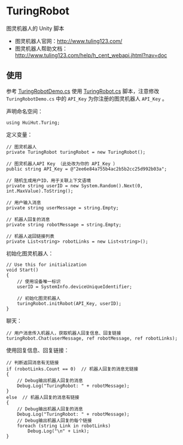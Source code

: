 # TuringRobot

图灵机器人的 Unity 脚本 

* 图灵机器人官网：http://www.tuling123.com/
* 图灵机器人帮助文档：http://www.tuling123.com/help/h_cent_webapi.jhtml?nav=doc

## 使用

参考 [TuringRobotDemo.cs](https://github.com/huihut/TuringRobot/blob/master/Demo/TuringRobotDemo.cs) 使用 [TuringRobot.cs](https://github.com/huihut/TuringRobot/blob/master/Scripts/TuringRobot.cs) 脚本，注意修改 `TuringRobotDemo.cs` 中的 `API_Key` 为你注册的图灵机器人 `API_Key` 。

声明命名空间：
```
using HuiHut.Turing;
```

定义变量：
```
// 图灵机器人
private TuringRobot turingRobot = new TuringRobot();

// 图灵机器人API Key （此处改为你的 API_Key ）
public string API_Key = @"2ee6e84a755b4ac2b5b2cc25d992b03a";

// 随机生成用户ID，用于关联上下文语境
private string userID = new System.Random().Next(0, int.MaxValue).ToString();

// 用户输入消息
private string userMessage = string.Empty;

// 机器人回复的消息
private string robotMessage = string.Empty;

// 机器人返回链接列表
private List<string> robotLinks = new List<string>();
```

初始化图灵机器人：
```
// Use this for initialization
void Start()
{
    // 使用设备唯一标识
    userID = SystemInfo.deviceUniqueIdentifier;

    // 初始化图灵机器人
    turingRobot.initRobot(API_Key, userID);
}
```

聊天：
```
// 用户消息传入机器人，获取机器人回复信息、回复链接
turingRobot.Chat(userMessage, ref robotMessage, ref robotLinks);
```

使用回复信息、回复链接：
```
// 判断返回消息有无链接
if (robotLinks.Count == 0)  // 机器人回复的消息无链接
{
    // Debug输出机器人回复的消息
    Debug.Log("TuringRobot: " + robotMessage);
}
else  // 机器人回复的消息有链接
{
    // Debug输出机器人回复的消息
    Debug.Log("TuringRobot: " + robotMessage);
    // Debug输出机器人回复的每个链接
    foreach (string Link in robotLinks)
        Debug.Log("\n" + Link);
}
```